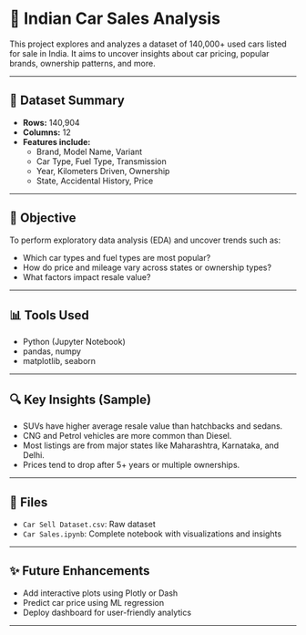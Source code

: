 
# 🚗 Indian Car Sales Analysis

This project explores and analyzes a dataset of 140,000+ used cars listed for sale in India. It aims to uncover insights about car pricing, popular brands, ownership patterns, and more.

---

## 📁 Dataset Summary

- **Rows:** 140,904
- **Columns:** 12
- **Features include:**
  - Brand, Model Name, Variant
  - Car Type, Fuel Type, Transmission
  - Year, Kilometers Driven, Ownership
  - State, Accidental History, Price

---

## 🧠 Objective

To perform exploratory data analysis (EDA) and uncover trends such as:
- Which car types and fuel types are most popular?
- How do price and mileage vary across states or ownership types?
- What factors impact resale value?

---

## 📊 Tools Used

- Python (Jupyter Notebook)
- pandas, numpy
- matplotlib, seaborn

---

## 🔍 Key Insights (Sample)

- SUVs have higher average resale value than hatchbacks and sedans.
- CNG and Petrol vehicles are more common than Diesel.
- Most listings are from major states like Maharashtra, Karnataka, and Delhi.
- Prices tend to drop after 5+ years or multiple ownerships.

---

## 📎 Files

- `Car Sell Dataset.csv`: Raw dataset
- `Car Sales.ipynb`: Complete notebook with visualizations and insights

---

## ✨ Future Enhancements

- Add interactive plots using Plotly or Dash
- Predict car price using ML regression
- Deploy dashboard for user-friendly analytics

---
